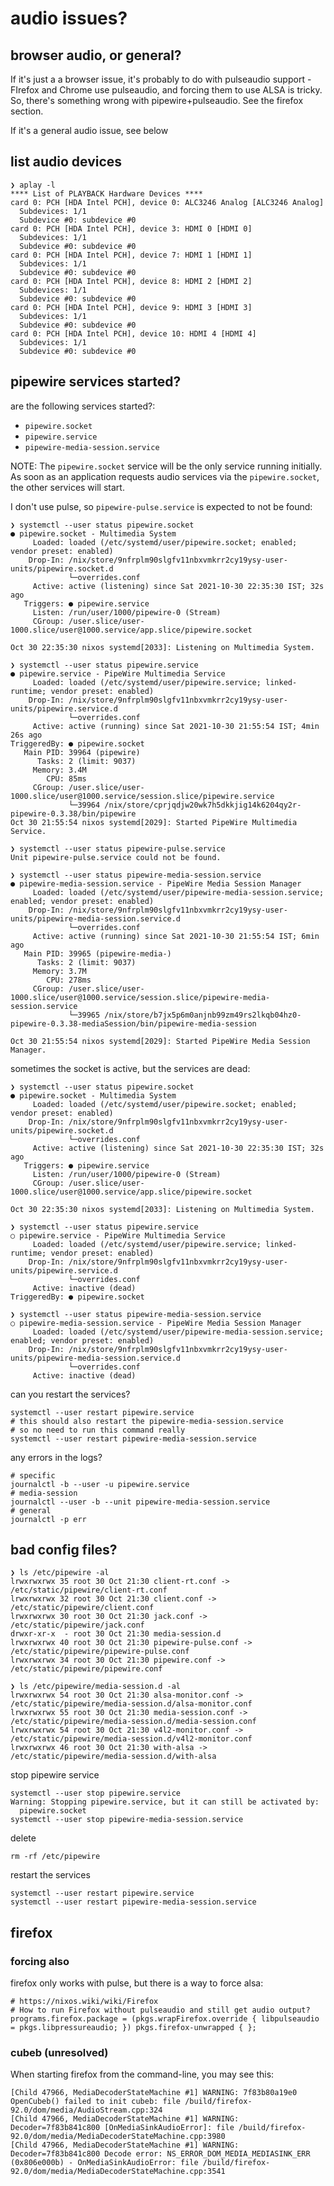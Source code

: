 # audio issues?

## browser audio, or general?

If it's just a a browser issue, it's probably to do with pulseaudio support - FIrefox and Chrome use pulseaudio, and forcing them to use ALSA is tricky. So, there's something wrong with pipewire+pulseaudio. See the firefox section. 

If it's a general audio issue, see below

## list audio devices

	❯ aplay -l
	**** List of PLAYBACK Hardware Devices ****
	card 0: PCH [HDA Intel PCH], device 0: ALC3246 Analog [ALC3246 Analog]
	  Subdevices: 1/1
	  Subdevice #0: subdevice #0
	card 0: PCH [HDA Intel PCH], device 3: HDMI 0 [HDMI 0]
	  Subdevices: 1/1
	  Subdevice #0: subdevice #0
	card 0: PCH [HDA Intel PCH], device 7: HDMI 1 [HDMI 1]
	  Subdevices: 1/1
	  Subdevice #0: subdevice #0
	card 0: PCH [HDA Intel PCH], device 8: HDMI 2 [HDMI 2]
	  Subdevices: 1/1
	  Subdevice #0: subdevice #0
	card 0: PCH [HDA Intel PCH], device 9: HDMI 3 [HDMI 3]
	  Subdevices: 1/1
	  Subdevice #0: subdevice #0
	card 0: PCH [HDA Intel PCH], device 10: HDMI 4 [HDMI 4]
	  Subdevices: 1/1
	  Subdevice #0: subdevice #0


## pipewire services started?

are the following services started?:

- `pipewire.socket`
- `pipewire.service`
- `pipewire-media-session.service`

NOTE: The `pipewire.socket` service will be the only service running initially. As soon as an application requests audio services via the `pipewire.socket`, the other services will start.

I don't use pulse, so `pipewire-pulse.service` is expected to not be found:

	❯ systemctl --user status pipewire.socket
	● pipewire.socket - Multimedia System
		 Loaded: loaded (/etc/systemd/user/pipewire.socket; enabled; vendor preset: enabled)
		Drop-In: /nix/store/9nfrplm90slgfv11nbxvmkrr2cy19ysy-user-units/pipewire.socket.d
				 └─overrides.conf
		 Active: active (listening) since Sat 2021-10-30 22:35:30 IST; 32s ago
	   Triggers: ● pipewire.service
		 Listen: /run/user/1000/pipewire-0 (Stream)
		 CGroup: /user.slice/user-1000.slice/user@1000.service/app.slice/pipewire.socket

	Oct 30 22:35:30 nixos systemd[2033]: Listening on Multimedia System.

	❯ systemctl --user status pipewire.service
	● pipewire.service - PipeWire Multimedia Service
		 Loaded: loaded (/etc/systemd/user/pipewire.service; linked-runtime; vendor preset: enabled)
		Drop-In: /nix/store/9nfrplm90slgfv11nbxvmkrr2cy19ysy-user-units/pipewire.service.d
				 └─overrides.conf
		 Active: active (running) since Sat 2021-10-30 21:55:54 IST; 4min 26s ago
	TriggeredBy: ● pipewire.socket
	   Main PID: 39964 (pipewire)
		  Tasks: 2 (limit: 9037)
		 Memory: 3.4M
			CPU: 85ms
		 CGroup: /user.slice/user-1000.slice/user@1000.service/session.slice/pipewire.service
				 └─39964 /nix/store/cprjqdjw20wk7h5dkkjig14k6204qy2r-pipewire-0.3.38/bin/pipewire
	Oct 30 21:55:54 nixos systemd[2029]: Started PipeWire Multimedia Service.
	
	❯ systemctl --user status pipewire-pulse.service
	Unit pipewire-pulse.service could not be found.
	
	❯ systemctl --user status pipewire-media-session.service
	● pipewire-media-session.service - PipeWire Media Session Manager
		 Loaded: loaded (/etc/systemd/user/pipewire-media-session.service; enabled; vendor preset: enabled)
		Drop-In: /nix/store/9nfrplm90slgfv11nbxvmkrr2cy19ysy-user-units/pipewire-media-session.service.d
				 └─overrides.conf
		 Active: active (running) since Sat 2021-10-30 21:55:54 IST; 6min ago
	   Main PID: 39965 (pipewire-media-)
		  Tasks: 2 (limit: 9037)
		 Memory: 3.7M
			CPU: 278ms
		 CGroup: /user.slice/user-1000.slice/user@1000.service/session.slice/pipewire-media-session.service
				 └─39965 /nix/store/b7jx5p6m0anjnb99zm49rs2lkqb04hz0-pipewire-0.3.38-mediaSession/bin/pipewire-media-session

	Oct 30 21:55:54 nixos systemd[2029]: Started PipeWire Media Session Manager.
	
sometimes the socket is active, but the services are dead:

	❯ systemctl --user status pipewire.socket
	● pipewire.socket - Multimedia System
		 Loaded: loaded (/etc/systemd/user/pipewire.socket; enabled; vendor preset: enabled)
		Drop-In: /nix/store/9nfrplm90slgfv11nbxvmkrr2cy19ysy-user-units/pipewire.socket.d
				 └─overrides.conf
		 Active: active (listening) since Sat 2021-10-30 22:35:30 IST; 32s ago
	   Triggers: ● pipewire.service
		 Listen: /run/user/1000/pipewire-0 (Stream)
		 CGroup: /user.slice/user-1000.slice/user@1000.service/app.slice/pipewire.socket

	Oct 30 22:35:30 nixos systemd[2033]: Listening on Multimedia System.

	❯ systemctl --user status pipewire.service
	○ pipewire.service - PipeWire Multimedia Service
		 Loaded: loaded (/etc/systemd/user/pipewire.service; linked-runtime; vendor preset: enabled)
		Drop-In: /nix/store/9nfrplm90slgfv11nbxvmkrr2cy19ysy-user-units/pipewire.service.d
				 └─overrides.conf
		 Active: inactive (dead)
	TriggeredBy: ● pipewire.socket

	❯ systemctl --user status pipewire-media-session.service
	○ pipewire-media-session.service - PipeWire Media Session Manager
		 Loaded: loaded (/etc/systemd/user/pipewire-media-session.service; enabled; vendor preset: enabled)
		Drop-In: /nix/store/9nfrplm90slgfv11nbxvmkrr2cy19ysy-user-units/pipewire-media-session.service.d
				 └─overrides.conf
		 Active: inactive (dead)
		
can you restart the services?
	
	systemctl --user restart pipewire.service
	# this should also restart the pipewire-media-session.service
	# so no need to run this command really
	systemctl --user restart pipewire-media-session.service

any errors in the logs?

	# specific
	journalctl -b --user -u pipewire.service
	# media-session
	journalctl --user -b --unit pipewire-media-session.service
	# general
	journalctl -p err
	
## bad config files?

	❯ ls /etc/pipewire -al
	lrwxrwxrwx 35 root 30 Oct 21:30 client-rt.conf -> /etc/static/pipewire/client-rt.conf
	lrwxrwxrwx 32 root 30 Oct 21:30 client.conf -> /etc/static/pipewire/client.conf
	lrwxrwxrwx 30 root 30 Oct 21:30 jack.conf -> /etc/static/pipewire/jack.conf
	drwxr-xr-x  - root 30 Oct 21:30 media-session.d
	lrwxrwxrwx 40 root 30 Oct 21:30 pipewire-pulse.conf -> /etc/static/pipewire/pipewire-pulse.conf
	lrwxrwxrwx 34 root 30 Oct 21:30 pipewire.conf -> /etc/static/pipewire/pipewire.conf

	❯ ls /etc/pipewire/media-session.d -al
	lrwxrwxrwx 54 root 30 Oct 21:30 alsa-monitor.conf -> /etc/static/pipewire/media-session.d/alsa-monitor.conf
	lrwxrwxrwx 55 root 30 Oct 21:30 media-session.conf -> /etc/static/pipewire/media-session.d/media-session.conf
	lrwxrwxrwx 54 root 30 Oct 21:30 v4l2-monitor.conf -> /etc/static/pipewire/media-session.d/v4l2-monitor.conf
	lrwxrwxrwx 46 root 30 Oct 21:30 with-alsa -> /etc/static/pipewire/media-session.d/with-alsa

stop pipewire service

	systemctl --user stop pipewire.service
	Warning: Stopping pipewire.service, but it can still be activated by:
	  pipewire.socket
	systemctl --user stop pipewire-media-session.service
	
delete

	rm -rf /etc/pipewire
	
restart the services

 	systemctl --user restart pipewire.service
	systemctl --user restart pipewire-media-session.service

## firefox

### forcing also

firefox only works with pulse, but there is a way to force alsa:

	# https://nixos.wiki/wiki/Firefox
	# How to run Firefox without pulseaudio and still get audio output?
	programs.firefox.package = (pkgs.wrapFirefox.override { libpulseaudio = pkgs.libpressureaudio; }) pkgs.firefox-unwrapped { };


### cubeb (unresolved)

When starting firefox from the command-line, you may see this:

	[Child 47966, MediaDecoderStateMachine #1] WARNING: 7f83b80a19e0 OpenCubeb() failed to init cubeb: file /build/firefox-92.0/dom/media/AudioStream.cpp:324
	[Child 47966, MediaDecoderStateMachine #1] WARNING: Decoder=7f83b841c800 [OnMediaSinkAudioError]: file /build/firefox-92.0/dom/media/MediaDecoderStateMachine.cpp:3980
	[Child 47966, MediaDecoderStateMachine #1] WARNING: Decoder=7f83b841c800 Decode error: NS_ERROR_DOM_MEDIA_MEDIASINK_ERR (0x806e000b) - OnMediaSinkAudioError: file /build/firefox-92.0/dom/media/MediaDecoderStateMachine.cpp:3541
